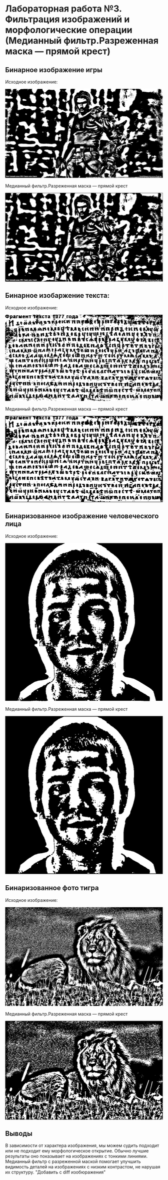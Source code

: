# Лабораторная работа №3. Фильтрация изображений и морфологические операции (Медианный фильтр.Разреженная маска — прямой крест) 


## Бинарное изображение игры
Исходное изображение:

![](pictures_src/game_bin.png)

Медианный фильтр.Разреженная маска — прямой крест

![](pictures_results/game_op.png)


## Бинарное изобаржение текста:
Исходное изображение:

![](pictures_src/text_bin.png)

Медианный фильтр.Разреженная маска — прямой крест

![](pictures_results/text_mask.png)

## Бинаризованное изображение человеческого лица
Исходное изображение:

![](pictures_src/man_bin.png)

Медианный фильтр.Разреженная маска — прямой крест

![](pictures_results/man_mask.png)

## Бинаризованное фото тигра
Исходное изображение:

![](pictures_src/tiger_bin.png)

Медианный фильтр.Разреженная маска — прямой крест

![](pictures_results/tiger_mask.png)

## Выводы
В зависимости от характера изображения, мы можем судить подходит или не подходит ему морфологическое открытие. 
Обычно лучшие результаты оно показывает на изображениях с тонкими линиями. Медианный фильтр с 
разреженной маской помогает улучшить видимость деталей на изображениях с низким контрастом, не нарушая их структуру.
"Добавить с diff изобюражения"
